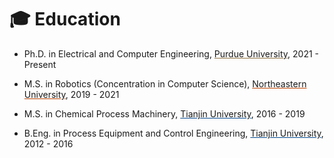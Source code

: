 # 🎓 Education

- Ph.D. in Electrical and Computer Engineering, <a href="#" onclick="showNotice('Purdue','flex'); return false;" style="color: var(--text-color); text-decoration-color: #8e6f3e;">Purdue University</a>, 2021 - Present <br>
  <div id="Purdue" class="notice--info" markdown="1" style="display: none; background-color: #ebd99f; align-items: center; justify-content: center; gap: 1em; flex-wrap: wrap; min-width: 50%; width: fit-content; margin-left: 0;">

  ![Purdue logo](images/purdue.png){: style="width: 6em;" }

  **Boiler Up!**

  </div>
- M.S. in Robotics (Concentration in Computer Science), <a href="#" onclick="showNotice('Northeastern','flex'); return false;" style="color: var(--text-color); text-decoration-color: #bb4100;">Northeastern University</a>, 2019 - 2021 <br>
  <div id="Northeastern" class="notice--info" markdown="1" style="display: none; background-color: #ffaf80; align-items: center; justify-content: center; gap: 1em; flex-wrap: wrap; min-width: 50%; width: fit-content; margin-left: 0;">

  ![Northeastern logo](images/northeastern.png){: style="width: 4.5em;" }

  **Go Huskies!**

  </div>
- M.S. in Chemical Process Machinery, <a href="#" onclick="showNotice('TJU_MS','flex'); return false;" style="color: var(--text-color); text-decoration-color: #00468c;">Tianjin University</a>, 2016 - 2019 
  <div id="TJU_MS" class="notice--info" markdown="1" style="display: none; background-color: #d9e6ff; align-items: center; justify-content: center; gap: 1em; flex-wrap: wrap; min-width: 50%; width: fit-content; margin-left: 0;">
  
  ![TJU logo](images/tju.png){: style="width: 6em;" }
  
  </div>
- B.Eng. in Process Equipment and Control Engineering, <a href="#" onclick="showNotice('TJU_BEng','flex'); return false;" style="color: var(--text-color); text-decoration-color: #00468c;">Tianjin University</a>, 2012 - 2016 
  <div id="TJU_BEng" class="notice--info" markdown="1" style="display: none; background-color: #d9e6ff; align-items: center; justify-content: center; gap: 1em; flex-wrap: wrap; min-width: 50%; width: fit-content; margin-left: 0;">
  
  ![TJU logo](images/tju.png){: style="width: 6em;" }
  
  </div>